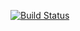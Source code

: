 [![Build Status](https://dev.azure.com/DuckSecOps1/Duck1/_apis/build/status/ducksecops.pipelines-dotnet-core)](https://dev.azure.com/DuckSecOps1/Duck1/_build/latest?definitionId=1)

